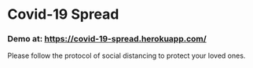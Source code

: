 # Covid-19 Spread

### Demo at: https://covid-19-spread.herokuapp.com/

Please follow the protocol of social distancing to protect your loved ones.

